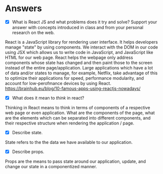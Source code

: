 # Answers

- [X] What is React JS and what problems does it try and solve? Support your answer with concepts introduced in class and from your personal research on the web. 

React is a JavaScript library for rendering user interface. It helps developers manage "state" by using components. We interact with the DOM in our code using JSX which allows us to write code in JavaScript, and JavaScript like HTML for our web page. React helps the webpage only address components whose state has changed and then paint those to the screen instead of the entire page/application. Large applications which have a lot of data and/or states to manage, for example, Netflix, take advantage of this to optimize their applications for speed, performance modularity, and account for low-perofmance devices by using React. https://brainhub.eu/blog/10-famous-apps-using-reactjs-nowadays/

- [X] What does it mean to _think_ in react? 

Thinking in React means to think in terms of components of a respective web page or even application. What are the components of the page, what are the elements which can be separated into different components, and their respective structure when rendering the application / page.

- [X] Describe state. 

State refers to the the data we have available to our application. 

- [X] Describe props.

Props are the means to pass state around our application, update, and change our state in a componentized manner.